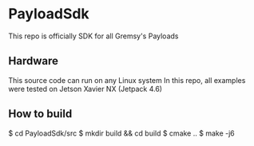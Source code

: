 # PayloadSdk
This repo is officially SDK for all Gremsy's Payloads

## Hardware
  This source code can run on any Linux system
  In this repo, all examples were tested on Jetson Xavier NX (Jetpack 4.6)

## How to build
  $ cd PayloadSdk/src
  $ mkdir build && cd build
  $ cmake ..
  $ make -j6